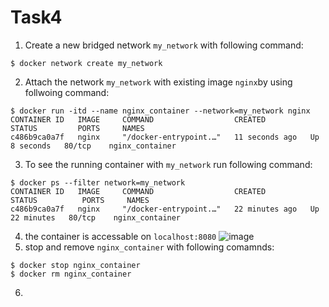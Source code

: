 # Task4
1.  Create a new bridged network `my_network` with following command:
```console
$ docker network create my_network
```
2.  Attach the network `my_network` with existing image `nginx`by using follwoing command:
 ```console
$ docker run -itd --name nginx_container --network=my_network nginx
CONTAINER ID   IMAGE     COMMAND                  CREATED          STATUS         PORTS     NAMES
c486b9ca0a7f   nginx     "/docker-entrypoint.…"   11 seconds ago   Up 8 seconds   80/tcp    nginx_container
```
3.  To see the running container with `my_network` run following command:
```console
$ docker ps --filter network=my_network
CONTAINER ID   IMAGE     COMMAND                  CREATED          STATUS          PORTS     NAMES
c486b9ca0a7f   nginx     "/docker-entrypoint.…"   22 minutes ago   Up 22 minutes   80/tcp    nginx_container
```
4. the container is accessable on `localhost:8080`
![image](https://user-images.githubusercontent.com/126319802/228525590-da2e00ae-57b9-41d2-a053-4c42ec5cc172.png)
5. stop and remove `nginx_container` with following comamnds:
```console
$ docker stop nginx_container
$ docker rm nginx_container
```
6. 
